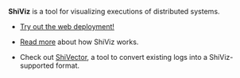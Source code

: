 **ShiViz** is a tool for visualizing executions of distributed systems.

* [Try out the web deployment!](http://bestchai.bitbucket.org/shiviz/)

* [Read more](https://bitbucket.org/bestchai/shiviz/wiki/) about how ShiViz works.

* Check out [ShiVector](https://bitbucket.org/bestchai/shivector/wiki/), a tool
  to convert existing logs into a ShiViz-supported format. 

